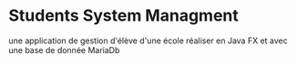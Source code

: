 # Students System Managment
une application de gestion d'élève d'une école réaliser en Java FX et avec une base de donnée MariaDb
